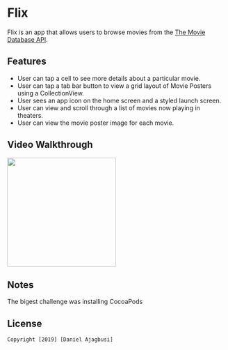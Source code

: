 # Flix
Flix is an app that allows users to browse movies from the [The Movie Database API](http://docs.themoviedb.apiary.io/#).

## Features
- User can tap a cell to see more details about a particular movie.
- User can tap a tab bar button to view a grid layout of Movie Posters using a CollectionView.
- User sees an app icon on the home screen and a styled launch screen.
- User can view and scroll through a list of movies now playing in theaters.
- User can view the movie poster image for each movie.

## Video Walkthrough
<img src="https://media.giphy.com/media/dWmPRrTD84LhuIzqfv/giphy.gif" width=250><br>

## Notes
The bigest challenge was installing CocoaPods
## License

    Copyright [2019] [Daniel Ajagbusi]


